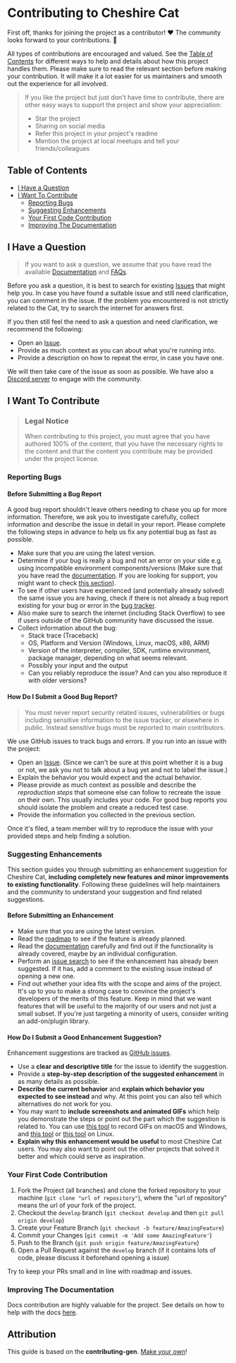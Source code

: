 # Contributing to Cheshire Cat

First off, thanks for joining the project as a contributor! ❤️
The community looks forward to your contributions. 🎉

All types of contributions are encouraged and valued. See the [Table of Contents](#table-of-contents) for different ways to help and details about how this project handles them. Please make sure to read the relevant section before making your contribution. It will make it a lot easier for us maintainers and smooth out the experience for all involved.

> If you like the project but just don't have time to contribute, there are other easy ways to support the project and show your appreciation:
>
> - Star the project
> - Sharing on social media
> - Refer this project in your project's readme
> - Mention the project at local meetups and tell your friends/colleagues

## Table of Contents

- [I Have a Question](#i-have-a-question)
- [I Want To Contribute](#i-want-to-contribute)
  - [Reporting Bugs](#reporting-bugs)
  - [Suggesting Enhancements](#suggesting-enhancements)
  - [Your First Code Contribution](#your-first-code-contribution)
  - [Improving The Documentation](#improving-the-documentation)

## I Have a Question

> If you want to ask a question, we assume that you have read the available [Documentation](https://cheshire-cat-ai.github.io/docs/) and [FAQs](https://cheshire-cat-ai.github.io/docs/faq/).

Before you ask a question, it is best to search for existing [Issues](https://github.com/cheshire-cat-ai/core/issues/) that might help you. In case you have found a suitable issue and still need clarification, you can comment in the issue. If the problem you encountered is not strictly related to the Cat, try to search the internet for answers first.

If you then still feel the need to ask a question and need clarification, we recommend the following:

- Open an [Issue](https://github.com/cheshire-cat-ai/core/issues/new/choose).
- Provide as much context as you can about what you're running into.
- Provide a description on how to repeat the error, in case you have one.

We will then take care of the issue as soon as possible.
We have also a [Discord server](https://discord.gg/bHX5sNFCYU) to engage with the community.

## I Want To Contribute

> ### Legal Notice
>
> When contributing to this project, you must agree that you have authored 100% of the content, that you have the necessary rights to the content and that the content you contribute may be provided under the project license.

### Reporting Bugs

#### Before Submitting a Bug Report

A good bug report shouldn't leave others needing to chase you up for more information. Therefore, we ask you to investigate carefully, collect information and describe the issue in detail in your report. Please complete the following steps in advance to help us fix any potential bug as fast as possible.

- Make sure that you are using the latest version.
- Determine if your bug is really a bug and not an error on your side e.g. using incompatible environment components/versions (Make sure that you have read the [documentation](https://cheshire-cat-ai.github.io/docs/). If you are looking for support, you might want to check [this section](#i-have-a-question)).
- To see if other users have experienced (and potentially already solved) the same issue you are having, check if there is not already a bug report existing for your bug or error in the [bug tracker](https://github.com/cheshire-cat-ai/core/issues?q=label%3Abug).
- Also make sure to search the internet (including Stack Overflow) to see if users outside of the GitHub community have discussed the issue.
- Collect information about the bug:
  - Stack trace (Traceback)
  - OS, Platform and Version (Windows, Linux, macOS, x86, ARM)
  - Version of the interpreter, compiler, SDK, runtime environment, package manager, depending on what seems relevant.
  - Possibly your input and the output
  - Can you reliably reproduce the issue? And can you also reproduce it with older versions?

#### How Do I Submit a Good Bug Report?

> You must never report security related issues, vulnerabilities or bugs including sensitive information to the issue tracker, or elsewhere in public. Instead sensitive bugs must be reported to main contributors.

We use GitHub issues to track bugs and errors. If you run into an issue with the project:

- Open an [Issue](https://github.com/cheshire-cat-ai/core/issues/new/choose). (Since we can't be sure at this point whether it is a bug or not, we ask you not to talk about a bug yet and not to label the issue.)
- Explain the behavior you would expect and the actual behavior.
- Please provide as much context as possible and describe the _reproduction steps_ that someone else can follow to recreate the issue on their own. This usually includes your code. For good bug reports you should isolate the problem and create a reduced test case.
- Provide the information you collected in the previous section.

Once it's filed, a team member will try to reproduce the issue with your provided steps and help finding a solution.

### Suggesting Enhancements

This section guides you through submitting an enhancement suggestion for Cheshire Cat, **including completely new features and minor improvements to existing functionality**. Following these guidelines will help maintainers and the community to understand your suggestion and find related suggestions.

#### Before Submitting an Enhancement

- Make sure that you are using the latest version.
- Read the [roadmap](./ROADMAP.md) to see if the feature is already planned.
- Read the [documentation](https://cheshire-cat-ai.github.io/docs/) carefully and find out if the functionality is already covered, maybe by an individual configuration.
- Perform an [issue search](https://github.com/cheshire-cat-ai/core/issues/) to see if the enhancement has already been suggested. If it has, add a comment to the existing issue instead of opening a new one.
- Find out whether your idea fits with the scope and aims of the project. It's up to you to make a strong case to convince the project's developers of the merits of this feature. Keep in mind that we want features that will be useful to the majority of our users and not just a small subset. If you're just targeting a minority of users, consider writing an add-on/plugin library.

#### How Do I Submit a Good Enhancement Suggestion?

Enhancement suggestions are tracked as [GitHub issues](https://github.com/cheshire-cat-ai/core/issues/).

- Use a **clear and descriptive title** for the issue to identify the suggestion.
- Provide a **step-by-step description of the suggested enhancement** in as many details as possible.
- **Describe the current behavior** and **explain which behavior you expected to see instead** and why. At this point you can also tell which alternatives do not work for you.
- You may want to **include screenshots and animated GIFs** which help you demonstrate the steps or point out the part which the suggestion is related to. You can use [this tool](https://www.cockos.com/licecap/) to record GIFs on macOS and Windows, and [this tool](https://github.com/colinkeenan/silentcast) or [this tool](https://github.com/GNOME/byzanz) on Linux. <!-- this should only be included if the project has a GUI -->
- **Explain why this enhancement would be useful** to most Cheshire Cat users. You may also want to point out the other projects that solved it better and which could serve as inspiration.

### Your First Code Contribution

1. Fork the Project (all branches) and clone the forked repository to your machine (`git clone "url of repository"`), where the "url of repository" means the url of your fork of the project.
2. Checkout the `develop` branch (`git checkout develop` and then `git pull origin develop`)
3. Create your Feature Branch (`git checkout -b feature/AmazingFeature`)
4. Commit your Changes (`git commit -m 'Add some AmazingFeature'`)
5. Push to the Branch (`git push origin feature/AmazingFeature`)
6. Open a Pull Request against the `develop` branch (if it contains lots of code, please discuss it beforehand opening a issue)

Try to keep your PRs small and in line with roadmap and issues.

### Improving The Documentation

Docs contribution are highly valuable for the project.
See details on how to help with the docs [here](https://github.com/cheshire-cat-ai/docs/).

## Attribution

This guide is based on the **contributing-gen**. [Make your own](https://github.com/bttger/contributing-gen)!
